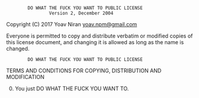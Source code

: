             DO WHAT THE FUCK YOU WANT TO PUBLIC LICENSE
                    Version 2, December 2004

 Copyright (C) 2017 Yoav Niran <yoav.npm@gmail.com>

 Everyone is permitted to copy and distribute verbatim or modified
 copies of this license document, and changing it is allowed as long
 as the name is changed.

            DO WHAT THE FUCK YOU WANT TO PUBLIC LICENSE
   TERMS AND CONDITIONS FOR COPYING, DISTRIBUTION AND MODIFICATION

  0. You just DO WHAT THE FUCK YOU WANT TO.

